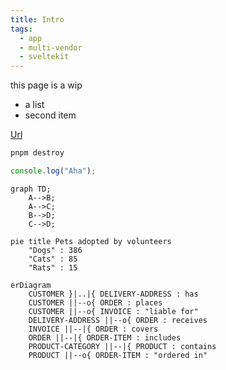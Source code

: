 ```yaml
---
title: Intro
tags:
  - app
  - multi-vendor
  - sveltekit
---
```


this page is a wip

- a list
- second item

[Url](https://mkra.dev)

```sh title="destroy.sh"
pnpm destroy

```

```ts title="index.ts"
console.log("Aha");
```

```mermaid
graph TD;
    A-->B;
    A-->C;
    B-->D;
    C-->D;
```

```mermaid
pie title Pets adopted by volunteers
    "Dogs" : 386
    "Cats" : 85
    "Rats" : 15

```

```mermaid
erDiagram
    CUSTOMER }|..|{ DELIVERY-ADDRESS : has
    CUSTOMER ||--o{ ORDER : places
    CUSTOMER ||--o{ INVOICE : "liable for"
    DELIVERY-ADDRESS ||--o{ ORDER : receives
    INVOICE ||--|{ ORDER : covers
    ORDER ||--|{ ORDER-ITEM : includes
    PRODUCT-CATEGORY ||--|{ PRODUCT : contains
    PRODUCT ||--o{ ORDER-ITEM : "ordered in"

```
